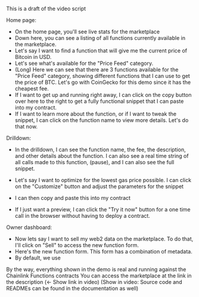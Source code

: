 This is a draft of the video script

Home page:

* On the home page, you'll see live stats for the marketplace
* Down here, you can see a listing of all functions currently available in the marketplace.
* Let's say I want to find a function that will give me the current price of Bitcoin in USD.
* Let's see what's available for the "Price Feed" category.
* (Long) Here we can see that there are 3 functions available for the "Price Feed" category, showing different functions
  that I can use to get the price of BTC. Let's go with CoinGecko for this demo since it has the cheapest fee.
* If I want to get up and running right away, I can click on the copy button over here to the right to get a fully
  functional snippet that I can paste into my contract.
* If I want to learn more about the function, or if I want to tweak the snippet, I can click on the function name to
  view more details. Let's do that now.


Drilldown:

* In the drilldown, I can see the function name, the fee, the description, and other details about the function. I can
  also see a real time string of all calls made to this function, (pause), and I can also see the full snippet.
* Let's say I want to optimize for the lowest gas price possible. I can click on the "Customize" button and adjust the parameters for the snippet
* I can then copy and paste this into my contract

* If I just want a preview, I can click the "Try it now" button for a one time call in the browser without having to
  deploy a contract.

Owner dashboard:

* Now lets say I want to sell my web2 data on the marketplace. To do that, I'll click on "Sell" to access the new function form.
* Here's the new function form. This form has a combination of metadata.
* By default, we use 

By the way, everything shown in the demo is real and running against the Chainlink Functions contracts
You can access the marketplace at the link in the description (<- Show link in video)
(Show in video: Source code and READMEs can be found in the documentation as well)
